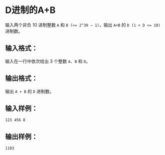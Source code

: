 # D进制的A+B
输入两个非负 10 进制整数 `A` 和 `B (<= 2^30 − 1)`，输出 `A+B` 的 `D (1 < D <= 10)` 进制数。

## 输入格式：
输入在一行中依次给出 3 个整数 `A`、`B` 和 `D`。

## 输出格式：
输出 `A + B` 的 `D` 进制数。

## 输入样例：
    123 456 8
## 输出样例：
    1103
